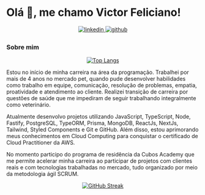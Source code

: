 # Olá 👋, me chamo Victor Feliciano! 

<div align="center">
  <a href="https://linkedin.com/in/victorjfeliciano" target="_blank">
    <img src=https://img.shields.io/badge/linkedin-%231E77B5.svg?&style=for-the-badge&logo=linkedin&logoColor=white alt=linkedin style="margin-bottom: 5px;" />
  </a>

<a href="https://github.com/vetvictor33" target="_blank">
    <img src=https://img.shields.io/badge/github-%2324292e.svg?&style=for-the-badge&logo=github&logoColor=white alt=github style="margin-bottom: 5px;" />
  </a>
</div>

### Sobre mim
<div align="center">
  
[![Top Langs](https://github-readme-stats.vercel.app/api/top-langs/?username=vetvictor33&langs_count=5)](https://github.com/anuraghazra/github-readme-stats)
  
</div

 Estou no início de minha carreira na área da programação. Trabalhei por mais de 4 anos no mercado pet, quando pude desenvolver habilidades como trabalho em equipe, comunicação, resolução de problemas, empatia, proatividade e atendimento ao cliente. Realizei transição de carreira por questões de saúde que me impediram de seguir trabalhando integralmente como veterinário.

 Atualmente desenvolvo projetos utilizando JavaScript, TypeScript, Node, Fastify, PostgreSQL, TypeORM, Prisma, MongoDB, ReactJs, NextJs, Tailwind, Styled Components e Git e GitHub. Além disso, estou aprimorando meus conhecimentos em Cloud Computing para conquistar o certificado de Cloud Practitioner da AWS.

 No momento participo do programa de residência da Cubos Academy que me permite acelerar minha carreira ao participar de projetos com clientes reais e com tecnologias trabalhadas no mercado, tudo organizado por meio da metodologia ágil SCRUM.

<div align="center">


[![GitHub Streak](https://github-readme-streak-stats.herokuapp.com?user=VetVictor33&theme=nightowl&hide_border=true&locale=eng&date_format=j%20M%5B%20Y%5D&mode=weekly)](https://git.io/streak-stats)

</div>
